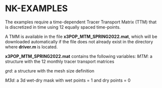 # NK-EXAMPLES
The examples require a time-dependent Tracer Transport Matrix (TTM) that is discretized in time using 12 equally spaced time-points.

A TMM is available in the file <b> x3POP_MTM_SPRING2022.mat</b>, which will be downloaded automatically if the file does not already exist in the directory where <b> driver.m </b> is located.

<b>x3POP_MTM_SPRING2022.mat</b> contains the following variables:
<i> MTM</i>: a structure with the 12 monthly tracer transport matrices <p>
<i> grd</i>: a structure with the mesh size definition <p>
<i>M3d</i>: a 3d wet-dry mask with wet points = 1 and dry points = 0 <p>
